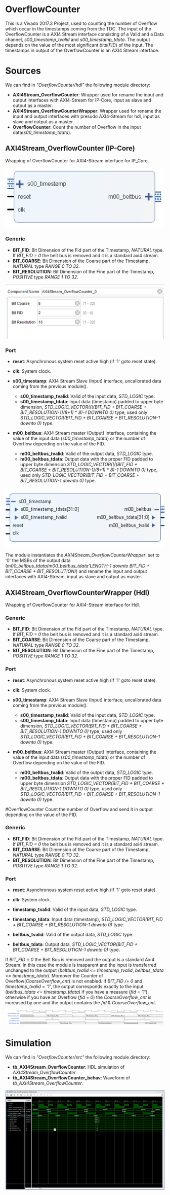 # OverflowCounter
This is a Vivado 2017.3 Project, used to counting the number of Overflow which occur in the timestamps coming from the TDC.
The input of the OverflowCounter is a AXI4 Stream interface consisting of a Valid and a Data channel, *s00_timestamp_tvalid* and *s00_timestamp_tdata*.
The output depends on the value of the most significant bits(*FID*) of the input.
The timestamps in output of the OverflowCounter is an AXI4 Stream interface.


# Sources
We can find in *"OverflowCounter/hdl"* the following module directory:

 - **AXI4Stream_OverflowCounter**: Wrapper used for rename the input and output interfaces with AXI4-Stream for IP-Core, input as slave and output as a master.
 - **AXI4Stream_OverflowCounterWrapper**: Wrapper used for rename the input and output interfaces with presudo AXI4-Stream for hdl, input as slave and output as a master.
 - **OverflowCounter**: Count the number of Overflow in the input data(*s00_timestamp_tdata*).


## AXI4Stream_OverflowCounter (IP-Core)
Wrapping of OverflowCounter for AXI4-Stream interface for IP_Core.

![IP-Core Image](doc/IP-Core.png)

### Generic

 - **BIT_FID**: Bit Dimension of the Fid part of the Timestamp, *NATURAL* type. If *BIT_FID = 0* the belt bus is removed and it is a standard axi4 stream.
 - **BIT_COARSE**: Bit Dimension of the Coarse part of the Timestamp, *NATURAL* type *RANGE 0 TO 32*.
 - **BIT_RESOLUTION**: Bit Dimension of the Fine part of the Timestamp, *POSITIVE* type *RANGE 1 TO 32*.

 ![Generic Image](doc/Generic.png)

### Port

 - **reset**: Asynchronous system reset active high (if '1' goto reset state).

 - **clk**: System clock.

 - **s00_timestamp**: AXI4 Stream Slave (Input) interface, uncalibrated data coming from the previous module().
     - **s00_timestamp_tvalid**: Valid of the input data, *STD_LOGIC* type.
     - **s00_timestamp_tdata**: Input data (timestamp) padded to upper byte dimension, *STD_LOGIC_VECTOR((((BIT_FID + BIT_COARSE + BIT_RESOLUTION-1)/8+1)* * *8)-1 DOWNTO 0)* type, used only *STD_LOGIC_VECTOR(BIT_FID + BIT_COARSE + BIT_RESOLUTION-1 downto 0)* type.

 - **m00_beltbus**: AXI4 Stream master (Output) interface, containing the value of the input data (*s00_timestamp_tdata*) or the number of Overflow depending on the value of the FID.
     - **m00_beltbus_tvalid**: Valid of the output data, *STD_LOGIC* type.
     - **m00_beltbus_tdata**: Output data with the proper FID padded to upper byte dimension *STD_LOGIC_VECTOR((((BIT_FID + BIT_COARSE + BIT_RESOLUTION-1)/8+1)* * *8)-1 DOWNTO 0)* type, used only *STD_LOGIC_VECTOR(BIT_FID + BIT_COARSE + BIT_RESOLUTION-1 downto 0)* type.

![Signals Image](doc/Signals.png)

The module instantiates the *AXI4Stream_OverflowCounterWrapper*, set to '0' the MSBs of the output data (*m00_beltbus_tdata(m00_beltbus_tdata'LENGTH-1 downto BIT_FID + BIT_COARSE + BIT_RESOLUTION)*) and rename the input and output interfaces with AXI4-Stream, input as slave and output as master.


## AXI4Stream_OverflowCounterWrapper (Hdl)
Wrapping of OverflowCounter for AXI4-Stream interface for Hdl.

### Generic

 - **BIT_FID**: Bit Dimension of the Fid part of the Timestamp, *NATURAL* type. If *BIT_FID = 0* the belt bus is removed and it is a standard axi4 stream.
 - **BIT_COARSE**: Bit Dimension of the Coarse part of the Timestamp, *NATURAL* type *RANGE 0 TO 32*.
 - **BIT_RESOLUTION**: Bit Dimension of the Fine part of the Timestamp, *POSITIVE* type *RANGE 1 TO 32*.

### Port

 - **reset**: Asynchronous system reset active high (if '1' goto reset state).

 - **clk**: System clock.

 - **s00_timestamp**: AXI4 Stream Slave (Input) interface, uncalibrated data coming from the previous module().
     - **s00_timestamp_tvalid**: Valid of the input data, *STD_LOGIC* type.
     - **s00_timestamp_tdata**: Input data (timestamp) padded to upper byte dimension, *STD_LOGIC_VECTOR(BIT_FID + BIT_COARSE + BIT_RESOLUTION-1 DOWNTO 0)* type, used only *STD_LOGIC_VECTOR(BIT_FID + BIT_COARSE + BIT_RESOLUTION-1 downto 0)* type.

 - **m00_beltbus**: AXI4 Stream master (Output) interface, containing the value of the input data (*s00_timestamp_tdata*) or the number of Overflow depending on the value of the FID.
     - **m00_beltbus_tvalid**: Valid of the output data, *STD_LOGIC* type.
     - **m00_beltbus_tdata**: Output data with the proper FID padded to upper byte dimension *STD_LOGIC_VECTOR(BIT_FID + BIT_COARSE + BIT_RESOLUTION-1 DOWNTO 0)* type, used only *STD_LOGIC_VECTOR(BIT_FID + BIT_COARSE + BIT_RESOLUTION-1 downto 0)* type.


#OverflowCounter
Count the number of Overflow and send it in output depending on the value of the FID.

### Generic

 - **BIT_FID**: Bit Dimension of the Fid part of the Timestamp, *NATURAL* type. If *BIT_FID = 0* the belt bus is removed and it is a standard axi4 stream.
 - **BIT_COARSE**: Bit Dimension of the Coarse part of the Timestamp, *NATURAL* type *RANGE 0 TO 32*.
 - **BIT_RESOLUTION**: Bit Dimension of the Fine part of the Timestamp, *POSITIVE* type *RANGE 1 TO 32*.

### Port

 - **reset**: Asynchronous system reset active high (if '1' goto reset state).

 - **clk**: System clock.

 - **timestamp_tvalid**: Valid of the input data, *STD_LOGIC* type.
 - **timestamp_tdata**: Input data (timestamp), *STD_LOGIC_VECTOR(BIT_FID + BIT_COARSE + BIT_RESOLUTION-1 downto 0)* type.

 - **beltbus_tvalid**: Valid of the output data, *STD_LOGIC* type.
 - **beltbus_tdata**: Output data, *STD_LOGIC_VECTOR(BIT_FID + BIT_COARSE + BIT_RESOLUTION-1 downto 0)* type.


If *BIT_FID = 0* the Belt Bus is removed and the output is a standard Axi4 Stream. In this case the module is trasparent and the input is transferred unchanged to the output (*beltbus_tvalid <= timestamp_tvalid*, *beltbus_tdata <= timestamp_tdata*). Moreover the Counter of Overflow(*CoarseOverflow_cnt*) is not enabled.
If *BIT_FID /= 0* and *timestamp_tvalid = '1'*, the output corresponds exactly to the input (*beltbus_tdata <= timestamp_tdata*) if you have a measure (*fid = '1'*), otherwise if you have an Overflow (*fid = 0*) the *CoarseOverflow_cnt* is increased by one and the output contains the *fid* & *CoarseOverflow_cnt*.


![InputOutput Image](doc/InputOutput.svg)


# Simulation
We can find in *"OverflowCounter/src"* the following module directory:

 - **tb_AXI4Stream_OverflowCounter**: HDL simulation of *AXI4Stream_OverflowCounter*.
 - **tb_AXI4Stream_OverflowCounter_behav**: Waveform of *tb_AXI4Stream_OverflowCounter*.


![wave Image](doc/wave.png)
